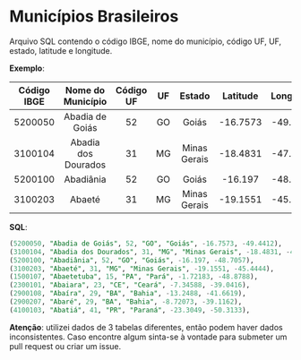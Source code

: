 # Municípios Brasileiros

Arquivo SQL contendo o código IBGE, nome do município, código UF, UF, estado, latitude e longitude.

**Exemplo**:

| Código IBGE |  Nome do Município  | Código UF | UF |    Estado    | Latitude | Longitude |
|:-----------:|:-------------------:|:---------:|:--:|:------------:|:--------:|:---------:|
|   5200050   | Abadia de Goiás     |     52    | GO | Goiás        | -16.7573 |  -49.4412 |
|   3100104   | Abadia dos Dourados |     31    | MG | Minas Gerais | -18.4831 |  -47.3916 |
|   5200100   | Abadiânia           |     52    | GO | Goiás        |  -16.197 |  -48.7057 |
|   3100203   | Abaeté              |     31    | MG | Minas Gerais | -19.1551 |  -45.4444 |

**SQL**:
```sql
(5200050, "Abadia de Goiás", 52, "GO", "Goiás", -16.7573, -49.4412),
(3100104, "Abadia dos Dourados", 31, "MG", "Minas Gerais", -18.4831, -47.3916),
(5200100, "Abadiânia", 52, "GO", "Goiás", -16.197, -48.7057),
(3100203, "Abaeté", 31, "MG", "Minas Gerais", -19.1551, -45.4444),
(1500107, "Abaetetuba", 15, "PA", "Pará", -1.72183, -48.8788),
(2300101, "Abaiara", 23, "CE", "Ceará", -7.34588, -39.0416),
(2900108, "Abaíra", 29, "BA", "Bahia", -13.2488, -41.6619),
(2900207, "Abaré", 29, "BA", "Bahia", -8.72073, -39.1162),
(4100103, "Abatiá", 41, "PR", "Paraná", -23.3049, -50.3133),
```

**Atenção**: utilizei dados de 3 tabelas diferentes, então podem haver dados inconsistentes. Caso encontre algum sinta-se à vontade para submeter um pull request ou criar um issue.
